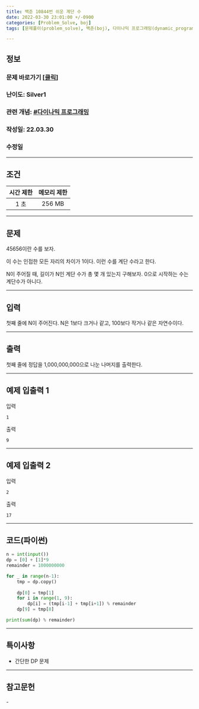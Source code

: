 ```yaml
---
title: 백준 10844번 쉬운 계단 수
date: 2022-03-30 23:01:00 +/-0900
categories: [Problem_Solve, boj]
tags: [문제풀이(problem_solve), 백준(boj), 다이나믹 프로그래밍(dynamic_programming)]

---
```

## 정보
### 문제 바로가기 [[클릭](https://www.acmicpc.net/problem/10844)]
### 난이도: Silver1
### 관련 개념: [#다이나믹 프로그래밍](https://www.acmicpc.net/problemset?sort=ac_desc&algo=33)
### 작성일: 22.03.30
### 수정일

---
## 조건

시간 제한|메모리 제한
:---:|:---:
1 초|256 MB

---
## 문제
45656이란 수를 보자.

이 수는 인접한 모든 자리의 차이가 1이다. 이런 수를 계단 수라고 한다.

N이 주어질 때, 길이가 N인 계단 수가 총 몇 개 있는지 구해보자. 0으로 시작하는 수는 계단수가 아니다.

---
## 입력
첫째 줄에 N이 주어진다. N은 1보다 크거나 같고, 100보다 작거나 같은 자연수이다.

---
## 출력
첫째 줄에 정답을 1,000,000,000으로 나눈 나머지를 출력한다.

---
## 예제 입출력 1
입력
```
1
```

출력
```
9
```

---
## 예제 입출력 2
입력
```
2
```

출력
```
17
```

---
## 코드(파이썬)
```python
n = int(input())
dp = [0] + [1]*9
remainder = 1000000000

for _ in range(n-1):
    tmp = dp.copy()
    
    dp[0] = tmp[1]
    for i in range(1, 9):
        dp[i] = (tmp[i-1] + tmp[i+1]) % remainder
    dp[9] = tmp[8]

print(sum(dp) % remainder)

```

---
## 특이사항
- 간단한 DP 문제

---
## 참고문헌
\- 
